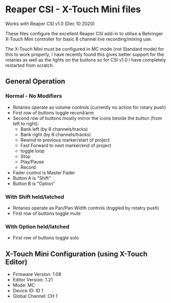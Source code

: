# Reaper CSI - X-Touch Mini files

Works with Reaper CSI v1.0 (Dec 10 2020)

These files configure the excellent Reaper CSI add-in to utilise a Behringer X-Touch Mini controller for basic 8 channel live recording/mixing use.

The X-Touch Mini must be configured in MC mode (not Standard mode) for this to work properly, I have recently found this gives better support for the rotaries as well as the lights on the buttons so for CSI v1.0 I have completely restarted from scratch.

## General Operation

### Normal - No Modifiers

* Rotaries operate as volume controls (currently no action for rotary push)
* First row of buttons toggle record/arm
* Second row of buttons mostly mirror the icons beside the button (from left to right):
  * Bank left (by 8 channels/tracks)
  * Bank right (by 8 channels/tracks)
  * Rewind to previous marker/start of project
  * Fast Forward to next marker/end of project
  * toggle loop
  * Stop
  * Play/Pause
  * Record
* Fader control is Master Fader
* Button A is "Shift"
* Button B is "Option"

### With Shift held/latched

* Rotaries operate as Pan/Pan Width controls (toggled by rotatry push)
* First row of buttons toggle mute

### With Option held/latched

* First row of buttons toggle solo

## X-Touch Mini Configuration (using X-Touch Editor)

* Firmware Version: 1.08
* Editor Version: 1.21
* Mode: MC
* Device ID: ID 1
* Global Channel: CH 1
